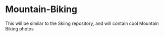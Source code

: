 # Mountain-Biking
This will be similar to the Skiing repository, and will contain cool Mountain Biking photos

